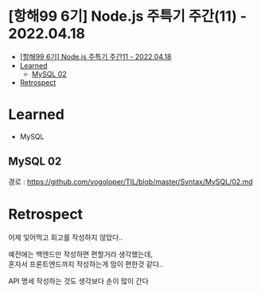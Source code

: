 # [항해99 6기] Node.js 주특기 주간(11) - 2022.04.18

<!-- TOC -->

- [[항해99 6기] Node.js 주특기 주간11 - 2022.04.18](#%ED%95%AD%ED%95%B499-6%EA%B8%B0-nodejs-%EC%A3%BC%ED%8A%B9%EA%B8%B0-%EC%A3%BC%EA%B0%8411---20220418)
- [Learned](#learned)
  - [MySQL 02](#mysql-02)
- [Retrospect](#retrospect)

<!-- /TOC -->

# Learned
- MySQL

## MySQL 02
경로 : https://github.com/yogoloper/TIL/blob/master/Syntax/MySQL/02.md

# Retrospect
어제 잊어먹고 회고를 작성하지 않았다..  

예전에는 백엔드만 작성하면 편할거라 생각했는데,  
혼자서 프론트엔드까지 작성하는게 맘이 편한것 같다..  

API 명세 작성하는 것도 생각보다 손이 많이 간다